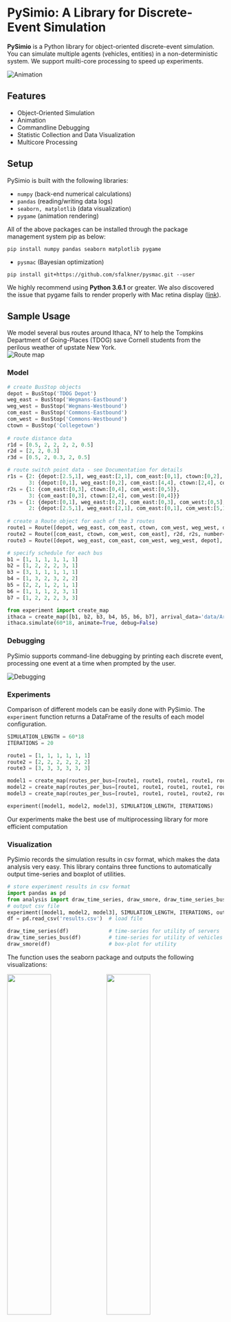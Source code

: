 # PySimio: A Library for Discrete-Event Simulation
**PySimio** is a Python library for object-oriented discrete-event simulation. You can simulate multiple agents (vehicles, entities) in a non-deterministic system. We support muilti-core processing to speed up experiments. 

![Animation](images/animation.gif)

## Features
- Object-Oriented Simulation
- Animation
- Commandline Debugging
- Statistic Collection and Data Visualization 
- Multicore Processing

## Setup
PySimio is built with the following libraries:
- `numpy` (back-end numerical calculations)  
- `pandas` (reading/writing data logs)  
- `seaborn, matplotlib` (data visualization)  
- `pygame` (animation rendering)   
  
All of the above packages can be installed through the package management system pip as below:
```
pip install numpy pandas seaborn matplotlib pygame
```
- `pysmac`  (Bayesian optimization) 
```
pip install git+https://github.com/sfalkner/pysmac.git --user
```

We highly recommend using **Python 3.6.1** or greater.
We also discovered the issue that pygame fails to render properly with Mac retina display ([link](https://stackoverflow.com/questions/29834292/pygame-simple-loop-runs-very-slowly-on-mac)).


## Sample Usage
We model several bus routes around Ithaca, NY to help the Tompkins Department of Going-Places (TDOG) save Cornell students from the perilous weather of upstate New York.  
![Route map](data/map.png)

### Model
```Python
# create BusStop objects  
depot = BusStop('TDOG Depot')  
weg_east = BusStop('Wegmans-Eastbound')  
weg_west = BusStop('Wegmans-Westbound')  
com_east = BusStop('Commons-Eastbound')  
com_west = BusStop('Commons-Westbound')  
ctown = BusStop('Collegetown')  
  
# route distance data  
r1d = [0.5, 2, 2, 2, 2, 0.5]  
r2d = [2, 2, 0.3]  
r3d = [0.5, 2, 0.3, 2, 0.5]    

# route switch point data - see Documentation for details
r1s = {2: {depot:[2.5,1], weg_east:[2,1], com_east:[0,1], ctown:[0,2], com_west:[5,1], weg_west:[3,1]},
       3: {depot:[0,1], weg_east:[0,2], com_east:[4,4], ctown:[2,4], com_west:[0,4], weg_west:[0,0]}}
r2s = {1: {com_east:[0,3], ctown:[0,4], com_west:[0,5]},
       3: {com_east:[0,3], ctown:[2,4], com_west:[0,4]}}
r3s = {1: {depot:[0,1], weg_east:[0,2], com_east:[0,3], com_west:[0,5], weg_west:[0,0]},
       2: {depot:[2.5,1], weg_east:[2,1], com_east:[0,1], com_west:[5,1], weg_west:[3,1]}}
   
# create a Route object for each of the 3 routes   
route1 = Route([depot, weg_east, com_east, ctown, com_west, weg_west, depot], r1d, r1s, number=1)   
route2 = Route([com_east, ctown, com_west, com_east], r2d, r2s, number=2)   
route3 = Route([depot, weg_east, com_east, com_west, weg_west, depot], r3d, r3s, number=3) 

# specify schedule for each bus
b1 = [1, 1, 1, 1, 1, 1]
b2 = [1, 2, 2, 2, 3, 1]
b3 = [3, 1, 1, 1, 1, 1]
b4 = [1, 3, 2, 3, 2, 2]
b5 = [2, 2, 1, 2, 1, 1]
b6 = [1, 1, 1, 2, 3, 1]
b7 = [1, 2, 2, 2, 3, 3]

from experiment import create_map
ithaca = create_map([b1, b2, b3, b4, b5, b6, b7], arrival_data='data/ArrivalRates.xlsx', name='map1')
ithaca.simulate(60*18, animate=True, debug=False)
```
### Debugging
PySimio supports command-line debugging by printing each discrete event, processing one event at a time when prompted by the user. 

![Debugging](images/debug.gif)

### Experiments
Comparison of different models can be easily done with PySimio. The `experiment` function returns a DataFrame of the results of each model configuration. 
```Python
SIMULATION_LENGTH = 60*18
ITERATIONS = 20

route1 = [1, 1, 1, 1, 1, 1]
route2 = [2, 2, 2, 2, 2, 2]
route3 = [3, 3, 3, 3, 3, 3]

model1 = create_map(routes_per_bus=[route1, route1, route1, route1, route1, route1, route1], name='700')
model2 = create_map(routes_per_bus=[route1, route1, route1, route1, route1, route2, route3], name='511')
model3 = create_map(routes_per_bus=[route1, route1, route1, route2, route2, route3, route3], name='322')

experiment([model1, model2, model3], SIMULATION_LENGTH, ITERATIONS)
```
Our experiments make the best use of multiprocessing library for more efficient computation

### Visualization
PySimio records the simulation results in csv format, which makes the data analysis very easy. This library contains three functions to automatically output time-series and boxplot of utilities. 
```Python
# store experiment results in csv format 
import pandas as pd
from analysis import draw_time_series, draw_smore, draw_time_series_bus
# output csv file
experiment([model1, model2, model3], SIMULATION_LENGTH, ITERATIONS, output_report=True, output='results.csv')
df = pd.read_csv('results.csv')  # load file

draw_time_series(df)             # time-series for utility of servers 
draw_time_series_bus(df)         # time-series for utility of vehicles 
draw_smore(df)                   # box-plot for utility
```
The function uses the seaborn package and outputs the following visualizations:  

<img src="data/ts.png"  float = "left" width="45%"> <img src="data/box.png" float = "left" width="45%"> 

## Documentation

### Dynamic Route Switching
In order to allow for dynamic route switching (i.e. at any time and at any point), you provide a nested dictionary. The first key specifies which route to switch to, the second key specifies which stop you are currently at, and the value is a list: the first element specifies the distance until the stop where the route switch will be executed; the second element specifies the index of the next stop on the new route, once the route switch has been executed.  
  
For example, 
```Python
r1s = {2: {depot: [2.5, 1]}}
```
indicates when switching from route 1 to route 2 for a bus currently at the depot, the bus must wait until it has travelled 2.5km (i.e. it reaches Commons-Eastbound) before executing the route change, and once the route change has been executed the next stop is indexed by #1 in the new route (i.e. Collegetown).

### Optimization
As these models contain complex interactions that make it difficult to compute summary statistics in a closed-form solution, PySimio conducts optimization through Bayesian optimization. Although Bayesian optimization supports the optimization of any black-box function, assumptions about the distribution of functions considered make it more suitable for functions that are less sensitive to small changes in their input, as illustrated below:   

![Optimization](images/optimization.PNG)  

To conduct optimization, define a function from the space of variables you have control over (e.g. schedules for each bus) to a target variable that you want to optimize (e.g. average waiting time).
```Python
def avg_waiting_time(x21, x22, x23, x24, x25, x26):
    # this is pseudocode
    create_map(x21, x22, x23, x24, x25, x26)                
    return stats['average waiting time'].values.mean()
```
You will then need to provide a dictionary specifying the type of each variable (real/integer/categorical/ordinal), a starting point, and total number of iterations. Our implementation will save the dictionary of optimal parameters found as a .pkl file.
```Python
parameters = dict(
    x21=('categorical', [1, 2, 3], 2), x22=('categorical', [1, 2, 3], 2), x23=('categorical', [1, 2, 3], 1),
    x24=('categorical', [1, 2, 3], 1), x25=('categorical', [1, 2, 3], 3), x26=('categorical', [1, 2, 3], 1),
)
opt = pysmac.SMAC_optimizer()
value, parameters = opt.minimize(avg_waiting_time, 1000, parameters)    # 1000 iterations
save_obj(parameters, 'lowest_waiting_time')
```
